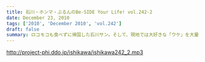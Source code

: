```yaml
---
title: 石川・ホンマ・ぶるんのBe-SIDE Your Life! vol.242-2
date: December 23, 2010
tags: ['2010', 'December 2010', 'vol.242']
draft: false
summary: ロコモコも食べずに帰国した石川サン。そして、現地では大好きな「ウケ」を大量に捕獲してきたらしいのですが・・・NAMAE
---
```


http://project-phi.ddo.jp/ishikawa/ishikawa242_2.mp3
